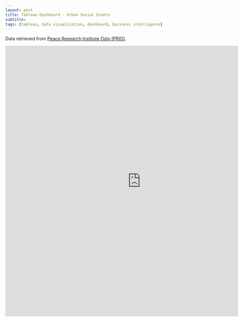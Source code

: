 ```yaml
---
layout: post
title: Tableau Dashboard - Urban Social Events
subtitle:
tags: [tableau, data visualization, dashboard, business intelligence]
---
```


Data retrieved from [Peace Research Institute Oslo (PRIO)](https://www.prio.org/Data/Armed-Conflict/Urban-Social-Disorder/).


<iframe seamless frameborder="0" src="https://public.tableau.com/views/urban_social_conflicts/Dashboard?:embed=yes&:display_count=yes&:showVizHome=no" width = '850' height = '850' scrolling='yes' ></iframe>    

